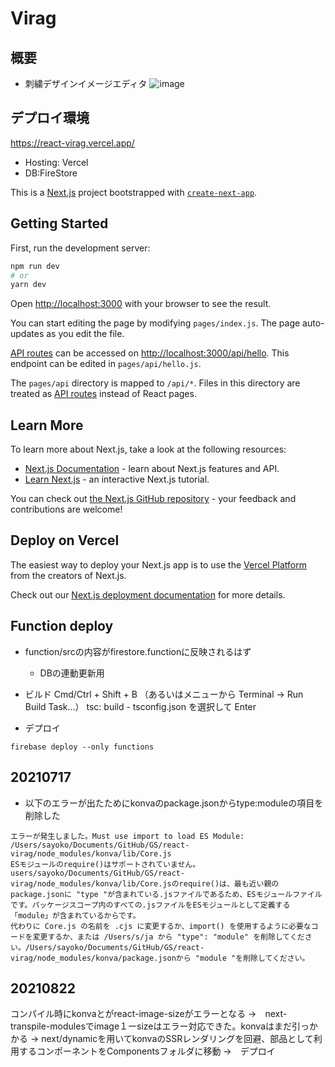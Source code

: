# Virag 
## 概要
- 刺繍デザインイメージエディタ
![image](https://user-images.githubusercontent.com/38471145/130343108-65c0acec-3ee5-4536-9e25-93a644aa0794.png)

## デプロイ環境
https://react-virag.vercel.app/
- Hosting: Vercel
- DB:FireStore


This is a [Next.js](https://nextjs.org/) project bootstrapped with [`create-next-app`](https://github.com/vercel/next.js/tree/canary/packages/create-next-app).
## Getting Started

First, run the development server:

```bash
npm run dev
# or
yarn dev
```

Open [http://localhost:3000](http://localhost:3000) with your browser to see the result.

You can start editing the page by modifying `pages/index.js`. The page auto-updates as you edit the file.

[API routes](https://nextjs.org/docs/api-routes/introduction) can be accessed on [http://localhost:3000/api/hello](http://localhost:3000/api/hello). This endpoint can be edited in `pages/api/hello.js`.

The `pages/api` directory is mapped to `/api/*`. Files in this directory are treated as [API routes](https://nextjs.org/docs/api-routes/introduction) instead of React pages.

## Learn More

To learn more about Next.js, take a look at the following resources:

- [Next.js Documentation](https://nextjs.org/docs) - learn about Next.js features and API.
- [Learn Next.js](https://nextjs.org/learn) - an interactive Next.js tutorial.

You can check out [the Next.js GitHub repository](https://github.com/vercel/next.js/) - your feedback and contributions are welcome!

## Deploy on Vercel

The easiest way to deploy your Next.js app is to use the [Vercel Platform](https://vercel.com/new?utm_medium=default-template&filter=next.js&utm_source=create-next-app&utm_campaign=create-next-app-readme) from the creators of Next.js.

Check out our [Next.js deployment documentation](https://nextjs.org/docs/deployment) for more details.

## Function deploy
- function/srcの内容がfirestore.functionに反映されるはず
    -  DBの連動更新用 
- ビルド
Cmd/Ctrl + Shift + B （あるいはメニューから Terminal → Run Build Task…）
tsc: build - tsconfig.json を選択して Enter

- デプロイ
```
firebase deploy --only functions
```

## 20210717
- 以下のエラーが出たためにkonvaのpackage.jsonからtype:moduleの項目を削除した
```
エラーが発生しました。Must use import to load ES Module: /Users/sayoko/Documents/GitHub/GS/react-virag/node_modules/konva/lib/Core.js
ESモジュールのrequire()はサポートされていません。
users/sayoko/Documents/GitHub/GS/react-virag/node_modules/konva/lib/Core.jsのrequire()は、最も近い親のpackage.jsonに "type "が含まれている.jsファイルであるため、ESモジュールファイルです。パッケージスコープ内のすべての.jsファイルをESモジュールとして定義する「module」が含まれているからです。
代わりに Core.js の名前を .cjs に変更するか、import() を使用するように必要なコードを変更するか、または /Users/s/ja から "type": "module" を削除してください。/Users/sayoko/Documents/GitHub/GS/react-virag/node_modules/konva/package.jsonから "module "を削除してください。
```
## 20210822
コンパイル時にkonvaとがreact-image-sizeがエラーとなる 
→　next-transpile-modulesでimage１ーsizeはエラー対応できた。konvaはまだ引っかかる 
→ next/dynamicを用いてkonvaのSSRレンダリングを回避、部品として利用するコンポーネントをComponentsフォルダに移動
→　デプロイ
